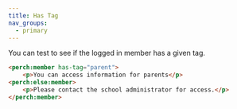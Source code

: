 ```yaml
---
title: Has Tag
nav_groups:
  - primary
---
```


You can test to see if the logged in member has a given tag.

```html
<perch:member has-tag="parent">
    <p>You can access information for parents</p>
<perch:else:member>
    <p>Please contact the school administrator for access.</p>
</perch:member>
```
